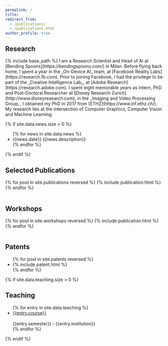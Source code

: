 ```yaml
---
permalink: /
title:
redirect_from:
  - /publications/
  - /publications.html
author_profile: true
---
```


<h2 style="margin-top: 5px">Research</h2>
{% include base_path %}
I am a Research Scientist and Head of AI at [Bending Spoons](https://bendingspoons.com/) in Milan. Before flying back home, I spent a year in the _On-Device AI_ team, at [Facebook Reality Labs](https://research.fb.com). Prior to joining Facebook, I had the privilege to be part of the _Creative Intelligence Lab_, at [Adobe Research](https://research.adobe.com). I spent eight memorable years as Intern, PhD and Post-Doctoral Researcher at [Disney Research Zurich](http://www.disneyresearch.com), in the _Imaging and Video Processing Group_. I obtained my PhD in 2017 from [ETHZ](https://www.inf.ethz.ch/). My research lies at the intersection of Computer Graphics, Computer Vision and Machine Learning. 

{% if site.data.news.size > 0 %}
<ul class="no_bullet">
  {% for news in site.data.news %}
    <li>{{news.date}} {{news.description}}</li>
  {% endfor %}
</ul>
{% endif %}

## Selected Publications
<table>
{% for post in site.publications reversed %}
  <tr>{% include publication.html %}</tr>
{% endfor %}
</table>

## Workshops
<table>
{% for post in site.workshops reversed %}
  <tr>{% include publication.html %}</tr>
{% endfor %}
</table>

## Patents
<ul class="no_bullet">
{% for post in site.patents reversed %}
  <li>{% include patent.html %}</li>
{% endfor %}
</ul>

{% if site.data.teaching.size > 0 %}
<h2> Teaching </h2>
<ul class="no_bullet">
  {% for entry in site.data.teaching %}
    <li><div class='conf_title'><a href="{{entry.url}}">{{entry.course}}</a></div><br>
    {{entry.semester}} - {{entry.institution}}
    </li>
  {% endfor %}
</ul>
{% endif %}
